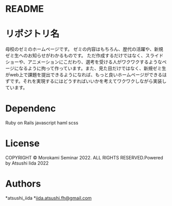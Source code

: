 # README


# リポジトリ名
母校のゼミのホームページです。
ゼミの内容はもちろん、歴代の活躍や、新規ゼミ生へのお知らせがわかるものです。
ただ作成するだけではなく、スライドショーや、アニメーションにこだわり、選考を受ける人がワクワクするようなページになるように拘って作っています。また、見た目だけではなく、新規ゼミ生がweb上で課題を提出できるようになれば、もっと良いホームページができるはずです。それを実現するにはどうすればいいかを考えてワクワクしながら実装しています。





# Dependenc
Ruby on Rails
javascript
haml
scss







# License
COPYRIGHT © Morokami Seminar 2022. ALL RIGHTS RESERVED.Powered by Atsushi Iida 2022

# Authors

*atsushi_iida
*iida.atsushi.fh@gmail.com
